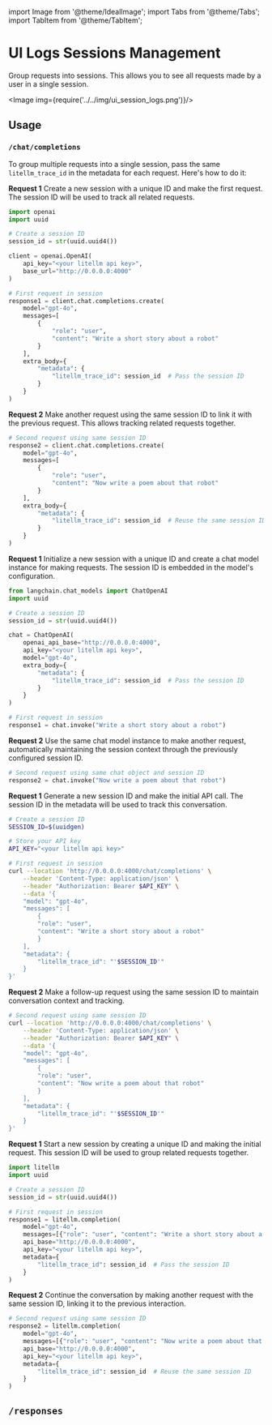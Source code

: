 import Image from '@theme/IdealImage';
import Tabs from '@theme/Tabs';
import TabItem from '@theme/TabItem';

# UI Logs Sessions Management

Group requests into sessions. This allows you to see all requests made by a user in a single session.


<Image img={require('../../img/ui_session_logs.png')}/>

## Usage 

### `/chat/completions`

To group multiple requests into a single session, pass the same `litellm_trace_id` in the metadata for each request. Here's how to do it:

<Tabs>
<TabItem value="openai" label="OpenAI Python v1.0.0+">

**Request 1**
Create a new session with a unique ID and make the first request. The session ID will be used to track all related requests.

```python showLineNumbers
import openai
import uuid

# Create a session ID
session_id = str(uuid.uuid4())

client = openai.OpenAI(
    api_key="<your litellm api key>",
    base_url="http://0.0.0.0:4000"
)

# First request in session
response1 = client.chat.completions.create(
    model="gpt-4o",
    messages=[
        {
            "role": "user",
            "content": "Write a short story about a robot"
        }
    ],
    extra_body={
        "metadata": {
            "litellm_trace_id": session_id  # Pass the session ID
        }
    }
)
```

**Request 2**
Make another request using the same session ID to link it with the previous request. This allows tracking related requests together.

```python showLineNumbers
# Second request using same session ID
response2 = client.chat.completions.create(
    model="gpt-4o", 
    messages=[
        {
            "role": "user",
            "content": "Now write a poem about that robot"
        }
    ],
    extra_body={
        "metadata": {
            "litellm_trace_id": session_id  # Reuse the same session ID
        }
    }
)
```

</TabItem>
<TabItem value="langchain" label="Langchain">

**Request 1**
Initialize a new session with a unique ID and create a chat model instance for making requests. The session ID is embedded in the model's configuration.

```python showLineNumbers
from langchain.chat_models import ChatOpenAI
import uuid

# Create a session ID
session_id = str(uuid.uuid4())

chat = ChatOpenAI(
    openai_api_base="http://0.0.0.0:4000",
    api_key="<your litellm api key>",
    model="gpt-4o",
    extra_body={
        "metadata": {
            "litellm_trace_id": session_id  # Pass the session ID
        }
    }
)

# First request in session
response1 = chat.invoke("Write a short story about a robot")
```

**Request 2**
Use the same chat model instance to make another request, automatically maintaining the session context through the previously configured session ID.

```python showLineNumbers
# Second request using same chat object and session ID
response2 = chat.invoke("Now write a poem about that robot")
```

</TabItem>
<TabItem value="curl" label="Curl">

**Request 1**
Generate a new session ID and make the initial API call. The session ID in the metadata will be used to track this conversation.

```bash showLineNumbers
# Create a session ID
SESSION_ID=$(uuidgen)

# Store your API key
API_KEY="<your litellm api key>"

# First request in session
curl --location 'http://0.0.0.0:4000/chat/completions' \
    --header 'Content-Type: application/json' \
    --header "Authorization: Bearer $API_KEY" \
    --data '{
    "model": "gpt-4o",
    "messages": [
        {
        "role": "user",
        "content": "Write a short story about a robot"
        }
    ],
    "metadata": {
        "litellm_trace_id": "'$SESSION_ID'"
    }
}'
```

**Request 2**
Make a follow-up request using the same session ID to maintain conversation context and tracking.

```bash showLineNumbers
# Second request using same session ID
curl --location 'http://0.0.0.0:4000/chat/completions' \
    --header 'Content-Type: application/json' \
    --header "Authorization: Bearer $API_KEY" \
    --data '{
    "model": "gpt-4o",
    "messages": [
        {
        "role": "user",
        "content": "Now write a poem about that robot"
        }
    ],
    "metadata": {
        "litellm_trace_id": "'$SESSION_ID'"
    }
}'
```

</TabItem>
<TabItem value="litellm" label="LiteLLM Python SDK">

**Request 1**
Start a new session by creating a unique ID and making the initial request. This session ID will be used to group related requests together.

```python showLineNumbers
import litellm
import uuid

# Create a session ID
session_id = str(uuid.uuid4())

# First request in session
response1 = litellm.completion(
    model="gpt-4o",
    messages=[{"role": "user", "content": "Write a short story about a robot"}],
    api_base="http://0.0.0.0:4000",
    api_key="<your litellm api key>",
    metadata={
        "litellm_trace_id": session_id  # Pass the session ID
    }
)
```

**Request 2**
Continue the conversation by making another request with the same session ID, linking it to the previous interaction.

```python showLineNumbers
# Second request using same session ID
response2 = litellm.completion(
    model="gpt-4o",
    messages=[{"role": "user", "content": "Now write a poem about that robot"}],
    api_base="http://0.0.0.0:4000",
    api_key="<your litellm api key>",
    metadata={
        "litellm_trace_id": session_id  # Reuse the same session ID
    }
)
```

</TabItem>
</Tabs>

## `/responses`